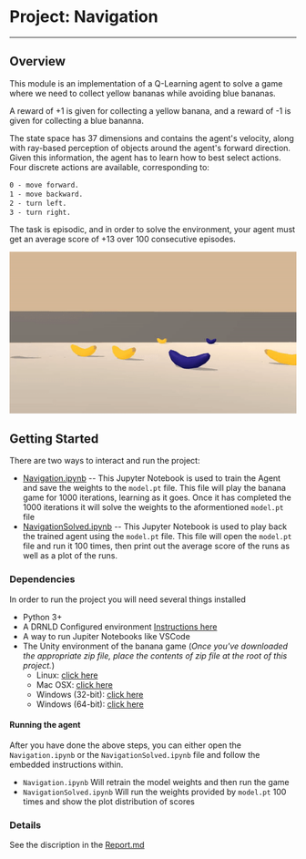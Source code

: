 # Project: Navigation
---
 ## Overview
 
 This module is an implementation of a Q-Learning agent to solve a game where we need to collect yellow bananas while avoiding blue bananas.

 A reward of +1 is given for collecting a yellow banana, and a reward of -1 is given for collecting a blue bananna. 
 
The state space has 37 dimensions and contains the agent's velocity, along with ray-based perception of objects around the agent's forward direction. Given this information, the agent has to learn how to best select actions. Four discrete actions are available, corresponding to:

    0 - move forward.
    1 - move backward.
    2 - turn left.
    3 - turn right.
    
The task is episodic, and in order to solve the environment, your agent must get an average score of +13 over 100 consecutive episodes.

![Video](Images/banana.gif)

 ## Getting Started

 There are two ways to interact and run the project:

 * [Navigation.ipynb](./Navigation.ipynb) -- This Jupyter Notebook is used to train the Agent and save the weights to the `model.pt` file. This file will play the banana game for 1000 iterations, learning as it goes. Once it has completed the 1000 iterations it will solve the weights to the aformentioned `model.pt` file
 * [NavigationSolved.ipynb](./NavigationSolved.ipynb) -- This Jupyter Notebook is used to play back the trained agent using the `model.pt` file. This file will open the `model.pt` file and run it 100 times, then print out the average score of the runs as well as a plot of the runs.

 ### Dependencies
 In order to run the project you will need several things installed
 * Python 3+
 * A DRNLD Configured environment [Instructions here](https://github.com/udacity/deep-reinforcement-learning#dependencies)
 * A way to run Jupiter Notebooks like VSCode
 * The Unity environment of the banana game (*Once you've downloaded the appropriate zip file, place the contents of zip file at the root of this project.*) 
    * Linux: [click here](https://s3-us-west-1.amazonaws.com/udacity-drlnd/P1/Banana/Banana_Linux.zip)
    * Mac OSX: [click here](https://s3-us-west-1.amazonaws.com/udacity-drlnd/P1/Banana/Banana.app.zip)
    * Windows (32-bit): [click here](https://s3-us-west-1.amazonaws.com/udacity-drlnd/P1/Banana/Banana_Windows_x86.zip)
    * Windows (64-bit): [click here](https://s3-us-west-1.amazonaws.com/udacity-drlnd/P1/Banana/Banana_Windows_x86_64.zip)
  
 #### Running the agent
 After you have done the above steps, you can either open the `Navigation.ipynb` or the `NavigationSolved.ipynb` file and follow the embedded instructions within.
 * `Navigation.ipynb` Will retrain the model weights and then run the game
 * `NavigationSolved.ipynb` Will run the weights provided by `model.pt` 100 times and show the plot distribution of scores

### Details

See the discription in the [Report.md](./Report.md)